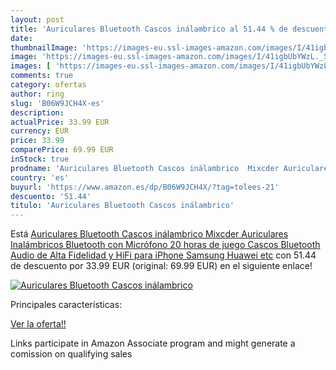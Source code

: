 ```yaml
---
layout: post
title: 'Auriculares Bluetooth Cascos inálambrico al 51.44 % de descuento'
date: 
thumbnailImage: 'https://images-eu.ssl-images-amazon.com/images/I/41igbUbYWzL._SL200_.jpg'
image: 'https://images-eu.ssl-images-amazon.com/images/I/41igbUbYWzL._SL200_.jpg'
images: [ 'https://images-eu.ssl-images-amazon.com/images/I/41igbUbYWzL._SL200_.jpg' ]
comments: true
category: ofertas
author: ring
slug: 'B06W9JCH4X-es'
description:
actualPrice: 33.99 EUR
currency: EUR
price: 33.99
comparePrice: 69.99 EUR
inStock: true
prodname: 'Auriculares Bluetooth Cascos inálambrico  Mixcder Auriculares Inalámbricos Bluetooth con Micrófono  20 horas de juego  Cascos Bluetooth Audio de Alta Fidelidad y HiFi  para iPhone Samsung Huawei  etc'
country: 'es'
buyurl: 'https://www.amazon.es/dp/B06W9JCH4X/?tag=tolees-21'
descuento: '51.44'
titulo: 'Auriculares Bluetooth Cascos inálambrico'
---
```


Está [Auriculares Bluetooth Cascos inálambrico  Mixcder Auriculares Inalámbricos Bluetooth con Micrófono  20 horas de juego  Cascos Bluetooth Audio de Alta Fidelidad y HiFi  para iPhone Samsung Huawei  etc](https://www.amazon.es/dp/B06W9JCH4X/?tag=tolees-21) con 51.44 de descuento por 33.99 EUR (original: 69.99 EUR) en el siguiente enlace!

[![Auriculares Bluetooth Cascos inálambrico](https://images-eu.ssl-images-amazon.com/images/I/41igbUbYWzL._SL200_.jpg)](https://www.amazon.es/dp/B06W9JCH4X/?tag=tolees-21)

Principales características:


[Ver la oferta!!](https://www.amazon.es/dp/B06W9JCH4X/?tag=tolees-21)

Links participate in Amazon Associate program and might generate a comission on qualifying sales


